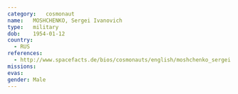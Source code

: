 ```yaml
---
category:	cosmonaut
name:	MOSHCHENKO, Sergei Ivanovich 
type:	military
dob:	1954-01-12
country:
  - RUS
references:
  - http://www.spacefacts.de/bios/cosmonauts/english/moshchenko_sergei.htm
missions:
evas:
gender:	Male
---
```

